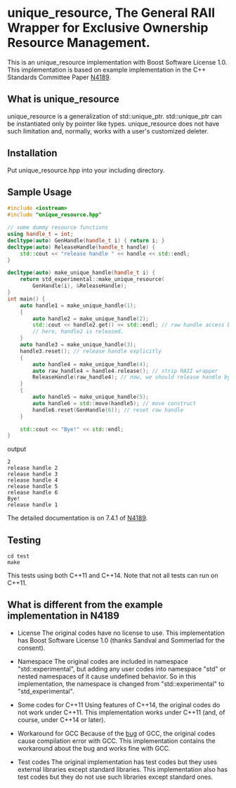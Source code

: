 unique\_resource, The General RAII Wrapper for Exclusive Ownership Resource Management.
===

This is an unique\_resource implementation with Boost Software License 1.0.
This implementation is based on example implementation in the C++ Standards Committee Paper [N4189](http://www.open-std.org/jtc1/sc22/wg21/docs/papers/2014/n4189.pdf).

What is unique\_resource
---

unique\_resource is a generalization of std::unique\_ptr.
std::unique\_ptr can be instantiated only by pointer like types.
unique\_resource does not have such limitation and, normally, works with a user's customized deleter.

Installation
---

Put unique\_resource.hpp into your including directory.

Sample Usage
---

```c++
#include <iostream>
#include "unique_resource.hpp"

// some dummy resource functions
using handle_t = int;
decltype(auto) GenHandle(handle_t i) { return i; }
decltype(auto) ReleaseHandle(handle_t handle) {
	std::cout << "release handle " << handle << std::endl;
}

decltype(auto) make_unique_handle(handle_t i) {
	return std_experimental::make_unique_resource(
		GenHandle(i), &ReleaseHandle);
}
int main() {
	auto handle1 = make_unique_handle(1);
	{
		auto handle2 = make_unique_handle(2);
		std::cout << handle2.get() << std::endl; // raw handle access by get()
		// here, handle2 is released.
	}
	auto handle3 = make_unique_handle(3);
	handle3.reset(); // release handle explicitly
	{
		auto handle4 = make_unique_handle(4);
		auto raw_handle4 = handle4.release(); // strip RAII wrapper
		ReleaseHandle(raw_handle4); // now, we should release handle by hand.
	}
	{
		auto handle5 = make_unique_handle(5);
		auto handle6 = std::move(handle5); // move construct
		handle6.reset(GenHandle(6)); // reset raw handle
	}

	std::cout << "Bye!" << std::endl;
}
```

output

```
2
release handle 2
release handle 3
release handle 4
release handle 5
release handle 6
Bye!
release handle 1
```

The detailed documentation is on 7.4.1 of [N4189](http://www.open-std.org/jtc1/sc22/wg21/docs/papers/2014/n4189).

Testing
---

```
cd test
make
```

This tests using both C++11 and C++14.  Note that not all tests can run
on C++11.

What is different from the example implementation in N4189
---

- License
The original codes have no license to use. This implementation has Boost Software License 1.0 (thanks Sandval and Sommerlad for the consent).

- Namespace
The original codes are included in namespace "std::experimental", but adding any user codes into namespace "std" or nested namespaces of it cause undefined behavior. So in this implementation, the namespace is changed from "std::experimental" to "std\_experimental".

- Some codes for C++11
Using features of C++14, the original codes do not work under C++11. This implementation works under C++11 (and, of course, under C++14 or later).

- Workaround for GCC
Because of the [bug](https://gcc.gnu.org/bugzilla/show_bug.cgi?id=52869) of GCC, the original codes cause compilation error with GCC. This implementation contains the workaround about the bug and works fine with GCC.

- Test codes
The original implementation has test codes but they uses external libraries except standard libraries. This implementation also has test codes but they do not use such libraries except standard ones.
